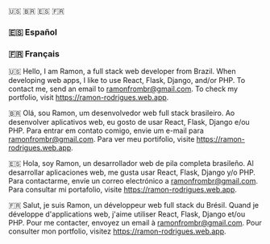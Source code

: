 🇺🇸 🇧🇷 🇪🇸 🇫🇷 


### 🇪🇸 Español


### 🇫🇷 Français



🇺🇸 Hello, I am Ramon, a full stack web developer from Brazil. When developing web apps, I like to use React, Flask, Django, and/or PHP. To contact me, send an email to ramonfrombr@gmail.com. To check my portfolio, visit https://ramon-rodrigues.web.app.

🇧🇷 Olá, sou Ramon, um desenvolvedor web full stack brasileiro. Ao desenvolver aplicativos web, eu gosto de usar React, Flask, Django e/ou PHP. Para entrar em contato comigo, envie um e-mail para ramonfrombr@gmail.com. Para ver meu portifolio, visite https://ramon-rodrigues.web.app.

🇪🇸 Hola, soy Ramon, un desarrollador web de pila completa brasileño. Al desarrollar aplicaciones web, me gusta usar React, Flask, Django y/o PHP. Para contactarme, envíe un correo electrónico a ramonfrombr@gmail.com. Para consultar mi portafolio, visite https://ramon-rodrigues.web.app.

🇫🇷 Salut, je suis Ramon, un développeur web full stack du Brésil. Quand je développe d'applications web, j'aime utiliser React, Flask, Django et/ou PHP. Pour me contacter, envoyez un email à ramonfrombr@gmail.com. Pour consulter mon portfolio, visitez https://ramon-rodrigues.web.app.
